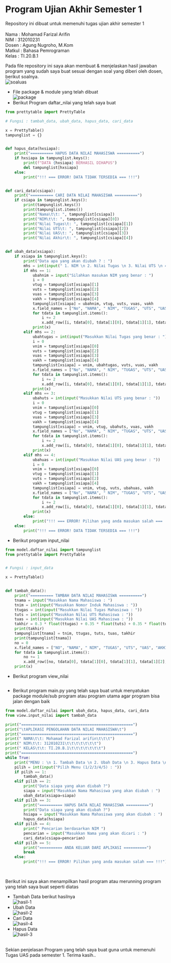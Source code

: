 # Program Ujian Akhir Semester 1

Repository ini dibuat untuk memenuhi tugas ujian akhir semester 1<br><br>
Nama : Mohamad Farizal Arifin <br>
NIM : 312010231<br>
Dosen : Agung Nugroho, M.Kom<br>
Matkul : Bahasa Pemrograman<br>
Kelas : TI.20.B.1<br>

Pada file repository ini saya akan membuat & menjelaskan hasil jawaban program yang sudah saya buat sesuai dengan soal yang diberi oleh dosen, berikut soalnya.  <br>
![soaluas](pict/soal-uas.PNG)<br>
* File package & module yang telah dibuat<br>
![package](pict/package&modul.PNG)<br>
* Berikut Program daftar_nilai yang telah saya buat<br>
```python
from prettytable import PrettyTable

# Fungsi : tambah_data, ubah_data, hapus_data, cari_data

x = PrettyTable()
tampunglist = {}


def hapus_data(hxsiapa):
    print("========== HAPUS DATA NILAI MAHASISWA ==========")
    if hxsiapa in tampunglist.keys():
        print(f"DATA {hxsiapa} BERHASIL DIHAPUS")
        del tampunglist[hxsiapa]
    else:
        print("!!! === ERROR! DATA TIDAK TERSEDIA === !!!")


def cari_data(csiapa):
    print("========== CARI DATA NILAI MAHASISWA ==========")
    if csiapa in tampunglist.keys():
        print(tampunglist.keys())
        print(tampunglist.items())
        print("Nama\t\t: ", tampunglist[csiapa])
        print("NIM\t\t: ", tampunglist[csiapa][0])
        print("Nilai Tugas\t: ", tampunglist[csiapa][1])
        print("Nilai UTS\t: ", tampunglist[csiapa][2])
        print("Nilai UAS\t: ", tampunglist[csiapa][3])
        print("Nilai Akhir\t: ", tampunglist[csiapa][4])


def ubah_data(xsiapa):
    if xsiapa in tampunglist.keys():
        print("Data apa yang akan diubah ? : ")
        mhs = int(input(" 1. NIM \n 2. Nilai Tugas \n 3. Nilai UTS \n 4. Nilai UAS\n Pilih dengan angka (1/2/3/4) : "))
        if mhs == 1:
            ubahnim = input("Silahkan masukan NIM yang benar : ")
            i = 0
            vtug = tampunglist[xsiapa][1]
            vuts = tampunglist[xsiapa][2]
            vuas = tampunglist[xsiapa][3]
            vakh = tampunglist[xsiapa][4]
            tampunglist[xsiapa] = ubahnim, vtug, vuts, vuas, vakh
            x.field_names = ["No", "NAMA", " NIM", "TUGAS", "UTS", "UAS", "AKHIR"]
            for tdata in tampunglist.items():
                i += 2
                x.add_row([i, tdata[0], tdata[1][0], tdata[1][1], tdata[1][2], tdata[1][3], tdata[1][4]])
            print(x)
        elif mhs == 2:
            ubahtugas = int(input("Masukkan Nilai Tugas yang benar : "))
            i = 0
            vnim = tampunglist[xsiapa][0]
            vuts = tampunglist[xsiapa][2]
            vuas = tampunglist[xsiapa][3]
            vakh = tampunglist[xsiapa][4]
            tampunglist[xsiapa] = vnim, ubahtugas, vuts, vuas, vakh
            x.field_names = ["No", "NAMA", " NIM", "TUGAS", "UTS", "UAS", "AKHIR"]
            for tdata in tampunglist.items():
                i += 2
                x.add_row([i, tdata[0], tdata[1][0], tdata[1][1], tdata[1][2], tdata[1][3], tdata[1][4]])
            print(x)
        elif mhs == 3:
            ubahuts = int(input("Masukkan Nilai UTS yang benar : "))
            i = 0
            vnim = tampunglist[xsiapa][0]
            vtug = tampunglist[xsiapa][1]
            vuas = tampunglist[xsiapa][3]
            vakh = tampunglist[xsiapa][4]
            tampunglist[xsiapa] = vnim, vtug, ubahuts, vuas, vakh
            x.field_names = ["No", "NAMA", " NIM", "TUGAS", "UTS", "UAS", "AKHIR"]
            for tdata in tampunglist.items():
                i += 2
                x.add_row([i, tdata[0], tdata[1][0], tdata[1][1], tdata[1][2], tdata[1][3], tdata[1][4]])
            print(x)
        elif mhs == 4:
            ubahuas = int(input("Masukkan Nilai UAS yang benar : "))
            i = 0
            vnim = tampunglist[xsiapa][0]
            vtug = tampunglist[xsiapa][1]
            vuts = tampunglist[xsiapa][2]
            vakh = tampunglist[xsiapa][4]
            tampunglist[xsiapa] = vnim, vtug, vuts, ubahuas, vakh
            x.field_names = ["No", "NAMA", " NIM", "TUGAS", "UTS", "UAS", "AKHIR"]
            for tdata in tampunglist.items():
                i += 2
                x.add_row([i, tdata[0], tdata[1][0], tdata[1][1], tdata[1][2], tdata[1][3], tdata[1][4]])
            print(x)
        else:
            print("!!! === ERROR! Pilihan yang anda masukan salah === !!!")
    else:
        print("!!! === ERROR! DATA TIDAK TERSEDIA === !!!")
```
* Berikut program input_nilai<br>
```python
from model.daftar_nilai import tampunglist
from prettytable import PrettyTable


# Fungsi : input_data

x = PrettyTable()


def tambah_data():
    print("========== TAMBAH DATA NILAI MAHASISWA ==========")
    tnama = input("Masukkan Nama Mahasiswa : ")
    tnim = int(input("Masukkan Nomor Induk Mahasiswa : "))
    ttugas = int(input("Masukkan Nilai Tugas Mahasiswa : "))
    tuts = int(input("Masukkan Nilai UTS Mahasiswa : "))
    tuas = int(input("Masukkan Nilai UAS Mahasiswa : "))
    takhir = 0.3 * float(ttugas) + 0.35 * float(tuts) + 0.35 * float(tuas)
    print(takhir)
    tampunglist[tnama] = tnim, ttugas, tuts, tuas, takhir
    print(tampunglist[tnama])
    no = 0
    x.field_names = ["NO", "NAMA", " NIM", "TUGAS", "UTS", "UAS", "AKHIR"]
    for tdata in tampunglist.items():
        no += 1
        x.add_row([no, tdata[0], tdata[1][0], tdata[1][1], tdata[1][2], tdata[1][3], tdata[1][4]])
    print(x)
```
* Berikut program view_nilai<br>
```python
```
* Berikut program main.py yang telah saya buat untuk menyatukan package module/sub program atau program utama agar program bisa jalan dengan baik<br>
```python
from model.daftar_nilai import ubah_data, hapus_data, cari_data
from view.input_nilai import tambah_data

print("=================================================")
print("\tAPLIKASI PENGOLAHAN DATA NILAI MAHASISWA\t")
print("=================================================")
print(" NAMA\t\t: Mohamad Farizal arifin\t\t\t")
print(" NIM\t\t: 312010231\t\t\t\t\t\t\t")
print(" KELAS\t\t: TI.20.B.1\t\t\t\t\t\t\t")
print("=================================================")
while True:
    print("MENU : \n 1. Tambah Data \n 2. Ubah Data \n 3. Hapus Data \n 4. Cari Data \n 5. Keluar Aplikasi")
    pilih = int(input("Pilih Menu (1/2/3/4/5) : "))
    if pilih == 1:
        tambah_data()
    elif pilih == 2:
        print("Data siapa yang akan diubah ?")
        siapa = input("Masukkan Nama Mahasiswa yang akan diubah : ")
        ubah_data(xsiapa=siapa)
    elif pilih == 3:
        print("========== HAPUS DATA NILAI MAHASISWA ==========")
        print("Data siapa yang akan diubah ?")
        hsiapa = input("Masukkan Nama Mahasiswa yang akan diubah : ")
        hapus_data(hsiapa)
    elif pilih == 4:
        print(" Pencarian berdasarkan NIM ")
        pencarian = input("Masukkan Nama yang akan dicari : ")
        cari_data(csiapa=pencarian)
    elif pilih == 5:
        print("========== ANDA KELUAR DARI APLIKASI ==========")
        break
    else:
        print("!!! === ERROR! Pilihan yang anda masukan salah === !!!")
```
<br>

Berikut ini saya akan menampilkan hasil program atau merunning program yang telah saya buat seperti diatas<br>
* Tambah Data berikut hasilnya <br>
![hasil-1](pict/1.PNG)<br>
* Ubah Data <br>
![hasil-2](pict/2.PNG)<br>
* Cari Data<br>
![hasil-4](pict/4.PNG)<br>
* Hapus Data<br>
![hasil-3](pict/3.PNG)<br>
<br>
Sekian penjelasan Program yang telah saya buat guna untuk memenuhi Tugas UAS pada semester 1. Terima kasih..